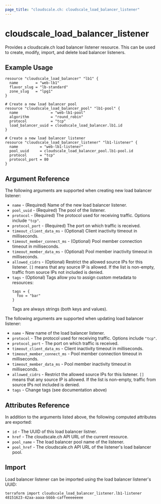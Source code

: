 ```yaml
---
page_title: "cloudscale.ch: cloudscale_load_balancer_listener"
---
```


# cloudscale\_load\_balancer\_listener

Provides a cloudscale.ch load balancer listener resource. This can be used to create, modify, import, and delete load balancer listeners. 

## Example Usage

```hcl
resource "cloudscale_load_balancer" "lb1" {
  name        = "web-lb1"
  flavor_slug = "lb-standard"
  zone_slug   = "lpg1"
}

# Create a new load balancer pool
resource "cloudscale_load_balancer_pool" "lb1-pool" {
  name               = "web-lb1-pool"
  algorithm          = "round_robin"
  protocol           = "tcp"
  load_balancer_uuid = cloudscale_load_balancer.lb1.id
}

# Create a new load balancer listener
resource "cloudscale_load_balancer_listener" "lb1-listener" {
  name          = "web-lb1-listener"
  pool_uuid     = cloudscale_load_balancer_pool.lb1-pool.id
  protocol      = "tcp"
  protocol_port = 80
}
```

## Argument Reference

The following arguments are supported when creating new load balancer listener:

* `name` - (Required) Name of the new load balancer listener.
* `pool_uuid` - (Required) The pool of the listener.
* `protocol` - (Required) The protocol used for receiving traffic. Options include `"tcp"`.
* `protocol_port` - (Required) The port on which traffic is received.
* `timeout_client_data_ms` - (Optional) Client inactivity timeout in milliseconds.
* `timeout_member_connect_ms` - (Optional) Pool member connection timeout in milliseconds.
* `timeout_member_data_ms` - (Optional) Pool member inactivity timeout in milliseconds.
* `allowed_cidrs` - (Optional) Restrict the allowed source IPs for this listener. `[]` means that any source IP is allowed. If the list is non-empty, traffic from source IPs not included is denied.
* `tags` - (Optional) Tags allow you to assign custom metadata to resources:
  ```
  tags = {
    foo = "bar"
  }
  ```
  Tags are always strings (both keys and values).

The following arguments are supported when updating load balancer listener:

* `name` - New name of the load balancer listener.
* `protocol` - The protocol used for receiving traffic. Options include `"tcp"`.
* `protocol_port` - The port on which traffic is received.
* `timeout_client_data_ms` - Client inactivity timeout in milliseconds.
* `timeout_member_connect_ms` - Pool member connection timeout in milliseconds.
* `timeout_member_data_ms` - Pool member inactivity timeout in milliseconds.
* `allowed_cidrs` - Restrict the allowed source IPs for this listener. `[]` means that any source IP is allowed. If the list is non-empty, traffic from source IPs not included is denied.
* `tags` - Change tags (see documentation above)

## Attributes Reference

In addition to the arguments listed above, the following computed attributes are exported:

* `id` - The UUID of this load balancer listner.
* `href` - The cloudscale.ch API URL of the current resource.
* `pool_name` - The load balancer pool name of the listener.
* `pool_href` - The cloudscale.ch API URL of the listener's load balancer pool.


## Import

Load balancer listener can be imported using the load balancer listener's UUID:

```
terraform import cloudscale_load_balancer_listener.lb1-listener 48151623-42aa-aaaa-bbbb-caffeeeeeeee
```
